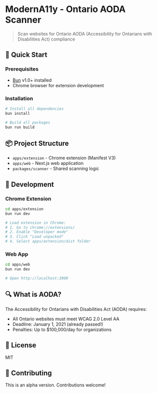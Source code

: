 # ModernA11y - Ontario AODA Scanner

> Scan websites for Ontario AODA (Accessibility for Ontarians with Disabilities Act) compliance

## 🚀 Quick Start

### Prerequisites

- [Bun](https://bun.sh/) v1.0+ installed
- Chrome browser for extension development

### Installation

```bash
# Install all dependencies
bun install

# Build all packages
bun run build
```

## 📦 Project Structure

- `apps/extension` - Chrome extension (Manifest V3)
- `apps/web` - Next.js web application
- `packages/scanner` - Shared scanning logic

## 🧪 Development

### Chrome Extension

```bash
cd apps/extension
bun run dev

# Load extension in Chrome:
# 1. Go to chrome://extensions/
# 2. Enable "Developer mode"
# 3. Click "Load unpacked"
# 4. Select apps/extension/dist folder
```

### Web App

```bash
cd apps/web
bun run dev

# Open http://localhost:3000
```

## 🔍 What is AODA?

The Accessibility for Ontarians with Disabilities Act (AODA) requires:
- All Ontario websites must meet WCAG 2.0 Level AA
- Deadline: January 1, 2021 (already passed!)
- Penalties: Up to $100,000/day for organizations

## 📝 License

MIT

## 🤝 Contributing

This is an alpha version. Contributions welcome!
